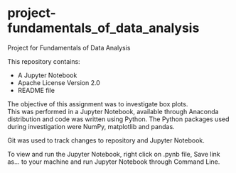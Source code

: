 # project-fundamentals_of_data_analysis
Project for Fundamentals of Data Analysis

This repository contains:
* A Jupyter Notebook
* Apache License Version 2.0
* README file

The objective of this assignment was to investigate box plots.  
This was performed in a Jupyter Notebook, available through Anaconda distribution and code was written using Python.
The Python packages used during investigation were NumPy, matplotlib and pandas.

Git was used to track changes to repository and Jupyter Notebook.

To view and run the Jupyter Notebook, right click on .pynb file, Save link as... to your machine and run Jupyter Notebook through Command Line.